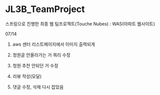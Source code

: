 # JL3B_TeamProject
스프링으로 진행한 최종 웹 팀프로젝트(Touche Nubes) : WAS(아파트 웹사이트)








07/14



1. aws 센터 리스트페이지에서 이미지 출력되게

2. 청원글 안올라가는 거 쿼리 수정

3. 청원 추천 안되던 거 수정

4. 리뷰 작성(모달)

5. 댓글 수정, 삭제 다시 잡았음


